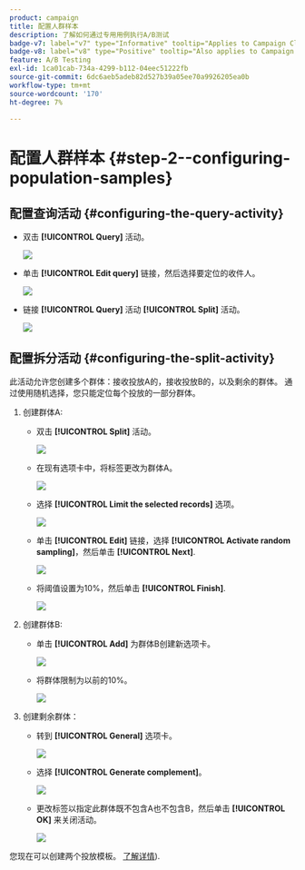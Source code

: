 ```yaml
---
product: campaign
title: 配置人群样本
description: 了解如何通过专用用例执行A/B测试
badge-v7: label="v7" type="Informative" tooltip="Applies to Campaign Classic v7"
badge-v8: label="v8" type="Positive" tooltip="Also applies to Campaign v8"
feature: A/B Testing
exl-id: 1ca01cab-734a-4299-b112-04eec51222fb
source-git-commit: 6dc6aeb5adeb82d527b39a05ee70a9926205ea0b
workflow-type: tm+mt
source-wordcount: '170'
ht-degree: 7%

---
```


# 配置人群样本 {#step-2--configuring-population-samples}



## 配置查询活动 {#configuring-the-query-activity}

* 双击 **[!UICONTROL Query]** 活动。

   ![](assets/use_case_abtesting_createrecipients_001.png)

* 单击 **[!UICONTROL Edit query]** 链接，然后选择要定位的收件人。

   ![](assets/use_case_abtesting_createrecipients_002.png)

* 链接 **[!UICONTROL Query]** 活动 **[!UICONTROL Split]** 活动。

   ![](assets/use_case_abtesting_createrecipients_003.png)

## 配置拆分活动 {#configuring-the-split-activity}

此活动允许您创建多个群体：接收投放A的，接收投放B的，以及剩余的群体。 通过使用随机选择，您只能定位每个投放的一部分群体。

1. 创建群体A:

   * 双击 **[!UICONTROL Split]** 活动。

      ![](assets/use_case_abtesting_createrecipients_004.png)

   * 在现有选项卡中，将标签更改为群体A。

      ![](assets/use_case_abtesting_createrecipients_005.png)

   * 选择 **[!UICONTROL Limit the selected records]** 选项。

      ![](assets/use_case_abtesting_createrecipients_006.png)

   * 单击 **[!UICONTROL Edit]** 链接，选择 **[!UICONTROL Activate random sampling]**，然后单击 **[!UICONTROL Next]**.

      ![](assets/use_case_abtesting_createrecipients_007.png)

   * 将阈值设置为10%，然后单击 **[!UICONTROL Finish]**.

      ![](assets/use_case_abtesting_createrecipients_008.png)

1. 创建群体B:

   * 单击 **[!UICONTROL Add]** 为群体B创建新选项卡。

      ![](assets/use_case_abtesting_createrecipients_009.png)

   * 将群体限制为以前的10%。

      ![](assets/use_case_abtesting_createrecipients_010.png)

1. 创建剩余群体：

   * 转到 **[!UICONTROL General]** 选项卡。

      ![](assets/use_case_abtesting_createrecipients_011.png)

   * 选择 **[!UICONTROL Generate complement]**。

      ![](assets/use_case_abtesting_createrecipients_012.png)

   * 更改标签以指定此群体既不包含A也不包含B，然后单击 **[!UICONTROL OK]** 来关闭活动。

      ![](assets/use_case_abtesting_createrecipients_013.png)

您现在可以创建两个投放模板。 [了解详情](a-b-testing-uc-delivery-templates.md)).
